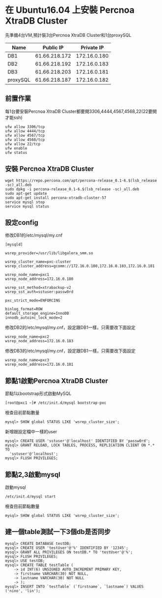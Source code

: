 # 在 Ubuntu16.04 上安裝 Percnoa XtraDB Cluster

先準備4台VM,預計裝3台Percnoa XtraDB Cluster和1台proxySQL

Name      | Public IP       | Private IP 
----------|:---------------:|---------------
DB1       | 61.66.218.172   |  172.16.0.180 
DB2       | 61.66.218.192   |  172.16.0.183
DB3       | 61.66.218.203   |  172.16.0.181
proxySQL  | 61.66.218.187   |  172.16.0.182

## 前置作業
每1台要安裝Percnoa XtraDB Cluster都要開3306,4444,4567,4568,22(22要開才能ssh)
```
ufw allow 3306/tcp
ufw allow 4444/tcp
ufw allow 4567/tcp
ufw allow 4568/tcp
ufw allow 22/tcp
ufw enable
ufw status
```

## 安裝 Percnoa XtraDB Cluster
```
wget https://repo.percona.com/apt/percona-release_0.1-6.$(lsb_release -sc)_all.deb
sudo dpkg -i percona-release_0.1-6.$(lsb_release -sc)_all.deb
sudo apt-get update
sudo apt-get install percona-xtradb-cluster-57
service mysql stop
service mysql status
```

## 設定config

修改DB1的/etc/mysql/my.cnf
```
[mysqld]

wsrep_provider=/usr/lib/libgalera_smm.so

wsrep_cluster_name=pxc-cluster
wsrep_cluster_address=gcomm://172.16.0.180,172.16.0.183,172.16.0.181

wsrep_node_name=pxc1
wsrep_node_address=172.16.0.180

wsrep_sst_method=xtrabackup-v2
wsrep_sst_auth=sstuser:passw0rd

pxc_strict_mode=ENFORCING

binlog_format=ROW
default_storage_engine=InnoDB
innodb_autoinc_lock_mode=2
```

修改DB2的/etc/mysql/my.cnf，設定跟DB1一樣，只需要改下面設定
```
wsrep_node_name=pxc2
wsrep_node_address=172.16.0.183
```

修改DB3的/etc/mysql/my.cnf，設定跟DB1一樣，只需要改下面設定
```
wsrep_node_name=pxc3
wsrep_node_address=172.16.0.181
```

## 節點1啟動Percnoa XtraDB Cluster
節點1以bootstrap形式啟動MySQL
```
[root@pxc1 ~]# /etc/init.d/mysql bootstrap-pxc
```
檢查目前節點數量
```
mysql> SHOW global STATUS LIKE 'wsrep_cluster_size';
```
新增跟設定檔中一樣的user
```
mysql> CREATE USER 'sstuser'@'localhost' IDENTIFIED BY 'passw0rd';
mysql> GRANT RELOAD, LOCK TABLES, PROCESS, REPLICATION CLIENT ON *.* TO
  'sstuser'@'localhost';
mysql> FLUSH PRIVILEGES;
```

## 節點2,3啟動mysql
啟動mysql
```
/etc/init.d/mysql start
```
檢查目前節點數量
```
mysql> SHOW global STATUS LIKE 'wsrep_cluster_size';
```

## 建一個table測試一下3個db是否同步
```
mysql> CREATE DATABASE testDB;
mysql> CREATE USER 'testUser'@'%' IDENTIFIED BY '12345';
mysql> GRANT ALL PRIVILEGES ON testDB.* TO 'testUser'@'%';
mysql> FLUSH PRIVILEGES;
mysql> USE testDB;
mysql> CREATE TABLE testTable (
    -> id INT(6) UNSIGNED AUTO_INCREMENT PRIMARY KEY,
    -> firstname VARCHAR(30) NOT NULL,
    -> lastname VARCHAR(30) NOT NULL
    -> );
mysql> INSERT INTO `testTable` (`firstname`, `lastname`) VALUES ('nino', 'lin');
```
